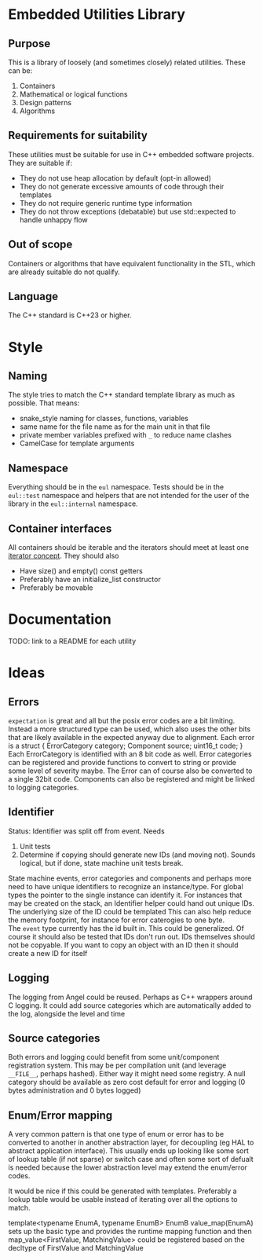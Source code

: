 # Embedded Utilities Library 

## Purpose 

This is a library of loosely (and sometimes closely) related utilities. These can be: 
1) Containers
1) Mathematical or logical functions 
1) Design patterns
1) Algorithms 


## Requirements for suitability 
These utilities must be suitable for use in C++ embedded software projects. 
They are suitable if: 
- They do not use heap allocation by default (opt-in allowed)
- They do not generate excessive amounts of code through their templates
- They do not require generic runtime type information 
- They do not throw exceptions (debatable) but use std::expected to handle unhappy flow 

## Out of scope 

Containers or algorithms that have equivalent functionality in the STL, which are already suitable 
do not qualify. 

## Language 
The C++ standard is C++23 or higher. 

# Style 

## Naming 
The style tries to match the C++ standard template library as much as possible. That means: 
* snake_style naming for classes, functions, variables
* same name for the file name as for the main unit in that file 
* private member variables prefixed with `_` to reduce name clashes
* CamelCase for template arguments

## Namespace 
Everything should be in the `eul` namespace. Tests should be in the `eul::test` namespace and 
helpers that are not intended for the user of the library in the `eul::internal` namespace. 

## Container interfaces  
All containers should be iterable and the iterators should meet at least one [iterator concept](https://en.cppreference.com/w/cpp/header/iterator.html). They should also 
- Have size() and empty() const getters
- Preferably have an initialize_list constructor 
- Preferably be movable 

# Documentation 

TODO: link to a README for each utility 

# Ideas

## Errors 
`expectation` is great and all but the posix error codes are a bit limiting. Instead a more structured type can be used, which also uses the other bits that are likely available in the expected anyway due to alignment.
Each error is a struct { ErrorCategory category; Component source; uint16_t code; } 
Each ErrorCategory is identified with an 8 bit code as well. Error categories can be registered 
and provide functions to convert to string or provide some level of severity maybe. The Error 
can of course also be converted to a single 32bit code.
Components can also be registered and might be linked to logging categories. 

## Identifier 

Status: Identifier was split off from event. Needs 
1. Unit tests
1. Determine if copying should generate new IDs (and moving not). Sounds logical, but if done, state machine unit tests break.

State machine events, error categories and components and perhaps more need to have unique identifiers to recognize 
an instance/type. For global types the pointer to the single instance can identify it. For instances that may be created 
on the stack, an Identifier helper could hand out unique IDs. 
The underlying size of the ID could be templated  This can also help reduce the memory footprint, for instance for 
error caterogies to one byte.  
The `event` type currently has the id built in. This could be generalized. Of course it should also be tested 
that IDs don't run out. 
IDs themselves should not be copyable. If you want to copy an object with an ID then it should create a new ID for itself  

## Logging 
The logging from Angel could be reused. Perhaps as C++ wrappers around C logging.
It could add source categories which are automatically added to the log, alongside the level and time 

## Source categories 
Both errors and logging could benefit from some unit/component registration system. This may be 
per compilation unit (and leverage `__FILE__`, perhaps hashed). Either way it might need some registry. 
A null category should be available as zero cost default for error and logging (0 bytes administration and 0 bytes logged)

## Enum/Error mapping

A very common pattern is that one type of enum or error has to be converted to another in another abstraction layer, for decoupling (eg HAL to abstract application interface). This usually ends up
looking like some sort of lookup table (if not sparse) or switch case and often some sort of defualt is needed because the lower abstraction level may extend the enum/error codes.

It would be nice if this could be generated with templates. Preferably a lookup table would be usable instead of iterating over all the options to match. 

template<typename EnumA, typename EnumB>
EnumB value_map(EnumA)  sets up the basic type and provides the runtime mapping function and then 
map_value<FirstValue, MatchingValue> could be registered based on the decltype of FirstValue and MatchingValue  